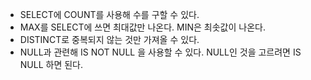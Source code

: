 - SELECT에 COUNT를 사용해 수를 구할 수 있다.
- MAX를 SELECT에 쓰면 최대값만 나온다. MIN은 최솟값이 나온다.
- DISTINCT로 중복되지 않는 것만 가져올 수 있다. 
- NULL과 관련해 IS NOT NULL 을 사용할 수 있다. NULL인 것을 고르려면 IS NULL 하면 된다.
